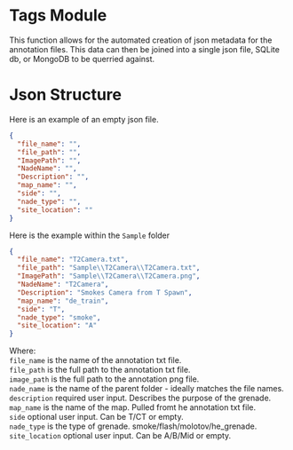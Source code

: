 # Tags Module

This function allows for the automated creation of json metadata for the annotation files. This data can then be joined into a single json file, SQLite db, or MongoDB to be querried against.

# Json Structure
Here is an example of an empty json file.
```json
{
  "file_name": "",
  "file_path": "",
  "ImagePath": "",
  "NadeName": "",
  "Description": "",
  "map_name": "",
  "side": "",
  "nade_type": "",
  "site_location": ""
}
```

Here is the example within the `Sample` folder
```json
{
  "file_name": "T2Camera.txt",
  "file_path": "Sample\\T2Camera\\T2Camera.txt",
  "ImagePath": "Sample\\T2Camera\\T2Camera.png",
  "NadeName": "T2Camera",
  "Description": "Smokes Camera from T Spawn",
  "map_name": "de_train",
  "side": "T",
  "nade_type": "smoke",
  "site_location": "A"
}
```
Where: \
 `file_name` is the name of the annotation txt file.\
 `file_path` is the full path to the annotation txt file.\
 `image_path` is the full path to the annotation png file.\
 `nade_name` is the name of the parent folder - ideally matches the file names.\
 `description` required user input. Describes the purpose of the grenade.\
 `map_name` is the name of the map. Pulled fromt he annotation txt file.\
 `side` optional user input. Can be T/CT or empty.\
 `nade_type` is the type of grenade. smoke/flash/molotov/he_grenade.\
 `site_location` optional user input. Can be A/B/Mid or empty.

 



